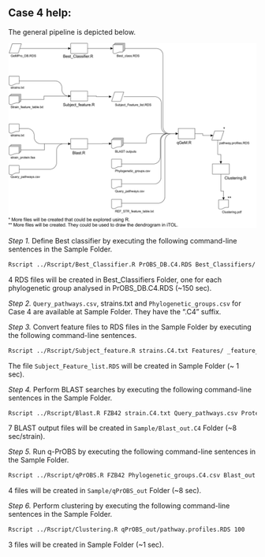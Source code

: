 
## Case 4 help:

The general pipeline is depicted below.

![](fig/Case_4.png)

*Step 1.* Define Best classifier by executing the following command-line
sentences in the Sample Folder.

``` bash
Rscript ../Rscript/Best_Classifier.R PrOBS_DB.C4.RDS Best_Classifiers/
```

4 RDS files will be created in Best\_Classifiers Folder, one for each
phylogenetic group analysed in PrOBS\_DB.C4.RDS (~150 sec).

*Step 2.* `Query_pathways.csv`, strains.txt and
`Phylogenetic_groups.csv` for Case 4 are available at Sample Folder.
They have the “.C4” suffix.

*Step 3.* Convert feature files to RDS files in the Sample Folder by
executing the following command-line
sentences.

``` bash
Rscript ../Rscript/Subject_feature.R strains.C4.txt Features/ _feature_table.txt
```

The file `Subject_Feature_list.RDS` will be created in Sample Folder (~
1 sec).

*Step 4.* Perform BLAST searches by executing the following command-line
sentences in the Sample
Folder.

``` bash
Rscript ../Rscript/Blast.R FZB42 strain.C4.txt Query_pathways.csv Proteomes/ Blast_out.C4/
```

7 BLAST output files will be created in `Sample/Blast_out.C4` Folder (~8
sec/strain).

*Step 5.* Run q-PrOBS by executing the following command-line sentences
in the Sample
Folder.

``` bash
Rscript ../Rscript/qPrOBS.R FZB42 Phylogenetic_groups.C4.csv Blast_out.C4/ Query_pathways.csv Best_classifiers/ Subject_Feature_list.RDS Features/FZB42_feature_table.txt qPrOBS_out/
```

4 files will be created in `Sample/qPrOBS_out` Folder (~8 sec).

*Step 6.* Perform clustering by executing the following command-line
sentences in the Sample Folder.

``` bash
Rscript ../Rscript/Clustering.R qPrOBS_out/pathway.profiles.RDS 100
```

3 files will be created in Sample Folder (~1 sec).
